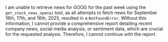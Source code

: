 I am unable to retrieve news for GOOG for the past week using the `get_stock_news_openai` tool, as all attempts to fetch news for September 18th, 17th, and 16th, 2025, resulted in a `NotFoundError`. Without this information, I cannot provide a comprehensive report detailing recent company news, social media analysis, or sentiment data, which are crucial for the requested analysis. Therefore, I cannot continue with the report.